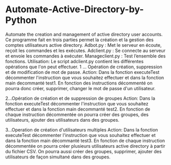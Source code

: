 # Automate-Active-Directory-by-Python
Automate the creation and management of active directory user accounts.
Ce programme fait en trois parties  permet la création et la gestion des comptes utilisateurs active directory.
Adbot.py : Met le serveur en écoute, reçoit les commandes et les exécutes.
Adclient.py : Se connecte au serveur et envoie  les commandes à exécuter.
Manageclient.py : Test l’ensemble des fonctions.
Utilisation:
Le script adclient.py contient les différentes opérations que l'on peut effectuer.
1 ... Opération de création, suppression et de modification de mot de passe.
Action: Dans la fonction executeTest  décommenter  l'instruction que vous souhaitez effectuer et dans la fonction main decommanté test1.
En fonction des instructions décommenté on pourra donc créer, supprimer, changer le mot de passe d'un utilisateur.

2...Opération de création et de suppression de groupes
Action: Dans la fonction executeTest  décommenter l'instruction que vous souhaitez effectuer et dans la fonction main decommanté test2.
En fonction de chaque instruction décommentée on pourra créer des groupes, des utilisateurs, ajouter des utilisateurs dans des groupes.

3...Operation de création d'utilisateurs multiples
Action: Dans la fonction executeTest  décommenter l'instruction que vous souhaitez effectuer et dans la fonction main décommanté test3.
En fonction de chaque instruction décommentée on pourra créer plusieurs utilisateurs active directory à partir du fichier CSV.
On pourra aussi créer des groupes, supprimer, ajouter des utilisateurs de façon simultané dans des groupes.


